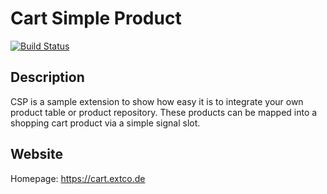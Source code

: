 # Cart Simple Product

[![Build Status](https://travis-ci.org/extcode/cart_simple_product.svg?branch=master)](https://travis-ci.org/extcode/cart_simple_product)

## Description

CSP is a sample extension to show how easy it is to integrate your own product table or product repository. These products can be mapped into a shopping cart product via a simple signal slot.

## Website

Homepage: https://cart.extco.de